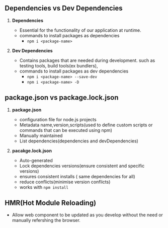 ## Dependencies vs Dev Dependencies

1. **Dependencies**

   - Essential for the functionality of our application at runtime.
   - commands to install packages as dependencies
     - `npm i <package-name>`

2. **Dev Dependencies**
   - Contains packages that are needed during development. such as testing tools, build tools(ex bundlers),
   - commands to install packages as dev dependencies
     - `npm i <package-name> --save-dev`
     - `npm i <package-name> -D`

## package.json vs package.lock.json

1. **package.json**

   - configuration file for node.js projects
   - Metadata name,version,scripts(used to define custom scripts or commands that can be executed using npm)
   - Manually maintained
   - List dependencies(dependencies and devDependencies)

2. **pacakge.lock.json**
   - Auto-generated
   - Lock dependencies versions(ensure consistent and specific versions)
   - ensures consistent installs ( same dependencies for all)
   - reduce conflicts(minimise version conflicts)
   - works with `npm install`

## HMR(Hot Module Reloading)

- Allow web component to be updated as you develop without the need or manually refershing the browser.
